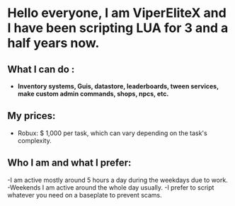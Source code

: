 <h1>Hello everyone, I am ViperEliteX and I have been scripting LUA for 3 and a half years now. 

<h2> What I can do :</h2>

- <b>Inventory systems, Guis, datastore, leaderboards, tween services, make custom admin commands, shops, npcs, etc.</b>
  



<h2>My prices:</h2>

- Robux: $ 1,000 per task, which can vary depending on the task's complexity.


<h2>Who I am and what I prefer:</h2>
-I am active mostly around 5 hours a day during the weekdays due to work.
-Weekends I am active around the whole day usually.
-I prefer to script whatever you need on a baseplate to prevent scams.
